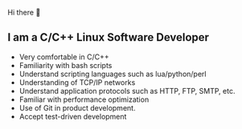 Hi there 👋

I am a C/C++ Linux Software Developer
-------------------------------------
* Very comfortable in C/C++
* Familiarity with bash scripts
* Understand scripting languages such as lua/python/perl
* Understanding of TCP/IP networks
* Understand application protocols such as HTTP, FTP, SMTP, etc.
* Familiar with performance optimization
* Use of Git in product development.
* Accept test-driven development
